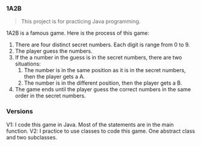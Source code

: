 ### 1A2B
> This project is for practicing Java programming.

1A2B is a famous game. Here is the process of this game:
1. There are four distinct secret numbers. Each digit is range from 0 to 9.
2. The player guess the numbers.
3. If the a number in the guess is in the secret numbers, there are two situations:
    1. The number is in the same position as it is in the secret numbers, then the player gets a A.
    2. The number is in the different position, then the player gets a B.
4. The game ends until the player guess the correct numbers in the same order in the secret numbers.

### Versions
V1: I code this game in Java. Most of the statements are in the main function.
V2: I practice to use classes to code this game. One abstract class and two subclasses.
